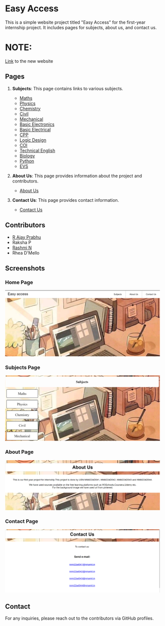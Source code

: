 # Easy Access

This is a simple website project titled "Easy Access" for the first-year internship project. It includes pages for subjects, about us, and contact us.
# NOTE: 
[Link](https://easyaccess2-0.vercel.app/) to the new website
## Pages

1. **Subjects**: This page contains links to various subjects.
   - [Maths](maths.html)
   - [Physics](physics.html)
   - [Chemistry](chemistry.html)
   - [Civil](civil.html)
   - [Mechanical](mechanics.html)
   - [Basic Electronics](be.html)
   - [Basic Electrical](bee.html)
   - [CPP](cpp.html)
   - [Logic Design](ld.html)
   - [COI](coi.html)
   - [Technical English](english.html)
   - [Biology](biology.html)
   - [Python](python.html)
   - [EVS](evs.html)

2. **About Us**: This page provides information about the project and contributors.
   - [About Us](about.html)

3. **Contact Us**: This page provides contact information.
   - [Contact Us](contact.html)

## Contributors
- [R Ajay Prabhu](https://github.com/RAJAY04)
- Raksha P
- [Rashmi N](https://github.com/nrashmi06)
- Rhea D'Mello

## Screenshots

### Home Page
![Home Page](HOME.png)

### Subjects Page
![Subjects Page](SUBJECTS.png)

### About Page
![About Page](ABOUT.png)

### Contact Page
![Contact Page](CONTACT.png)

## Contact

For any inquiries, please reach out to the contributors via GitHub profiles.
